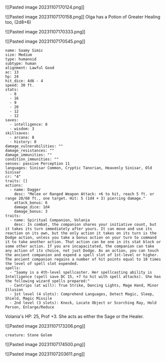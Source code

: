 
![[Pasted image 20231107170124.png]]

![[Pasted image 20231107170158.png]]
Olga has a Potion of Greater Healing too, (2d8+6)


![[Pasted image 20231107170333.png]]


![[Pasted image 20231107170545.png]]


```statblock
name: Saamy Simic
size: Medium
type: humanoid
subtype: human
alignment: Lawful Good
ac: 13
hp: 24
hit_dice: 4d6 - 4
speed: 30 ft.
stats:
  - 8
  - 16
  - 9
  - 20
  - 12
  - 12
saves:
  - intelligence: 8
  - wisdom: 3
skillsaves:
  - arcana: 8
  - history: 8
damage_vulnerabilities: ""
damage_resistances: ""
damage_immunities: ""
condition_immunities: ""
senses: passive Perception 11
languages: Sinisar Common, Cryptic Tanorian, Heavenly Sinisar, Old Sinisar
cr: "4"
traits: []
actions:
  - name: Dagger
    desc: "Melee or Ranged Weapon Attack: +6 to hit, reach 5 ft. or range 20/60 ft., one target. Hit: 5 (1d4 + 3) piercing damage."
    attack_bonus: 6
    damage_dice: 1d4
    damage_bonus: 3
traits:
  - name: Spiritual Companion, Volania
    desc: In combat, the companion shares your initiative count, but it takes its turn immediately after yours. It can move and use its reaction on its own, but the only action it takes on its turn is the Dodge action, unless you take a bonus action on your turn to command it to take another action. That action can be one in its stat block or some other action. If you are incapacitated, the companion can take any action of its choice, not just Dodge. As an action, you can touch the ancient companion and expend a spell slot of 1st-level or higher. The ancient companion regains a number of hit points equal to 10 times the level of spell slot expended.
spells:
  - "Saamy is a 4th-level spellcaster. Her spellcasting ability is Intelligence (spell save DC 15, +7 to hit with spell attacks). She has the following wizard spells prepared:"
  - Cantrips (at will): True Strike, Dancing Lights, Mage Hand, Minor Illusion
  - 1st level (4 slots): Comprehend Languages, Detect Magic, Sleep, Shield, Magic Missile
  - 2nd level (3 slots): Knock, Locate Object or Scorching Ray, Hold Person, Enlarge/Reduce
```

Volania's HP: 25, Prof +3. She acts as either the Sage or the Healer.

![[Pasted image 20231107173206.png]]

```statblock
creature: Stone Golem
```


![[Pasted image 20231107174500.png]]

![[Pasted image 20231107203611.png]]

